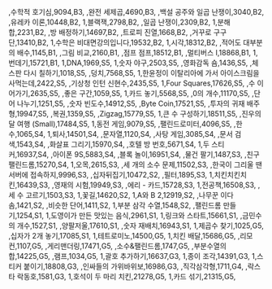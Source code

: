 ,수학적 호기심,9094,B3,
,완전 세제곱,4690,B3,
,백설 공주와 일곱 난쟁이,3040,B2,
,유레카 이론,10448,B2,
1,블랙잭,2798,B2,
,일곱 난쟁이,2309,B2,
1,분해합,2231,B2,
,방 배정하기,14697,B2,
,트로피 진열,1668,B2,
,거꾸로 구구단,13410,B2,
1,수학은 비대면강의입니다,19532,B2,
1,시각,18312,B2,
,적어도 대부분의 배수,1145,B1,
,그림 비교,2160,B1,
,점프 점프,18512,B1,
,멀티버스 Ⅰ,18868,B1,
1,번데기,15721,B1,
1,DNA,1969,S5,
1,숫자 야구,2503,S5,
,영화감독 숌,1436,S5,
,체스판 다시 칠하기,1018,S5,
,덩치,7568,S5,
1,한윤정이 이탈리아에 가서 아이스크림을 사먹는데,2422,S5,
,기상청 인턴 신현수,2435,S5,
1,Four Squares,17626,S5,
,수 이어가기,2635,S5,
,좋은 구간,1059,S5,
1,카드 놓기,5568,S5,
,0의 개수,11170,S5,
,단어 나누기,1251,S5,
,숫자 빈도수,14912,S5,
,Byte Coin,17521,S5,
,투자의 귀재 배주형,19947,S5,
,복권,1359,S5,
,Zigzag,15779,S5,
1,큰 수 구성하기,18511,S5,
,진우의 달 여행 (Small),17484,S5,
1,동전 게임,9079,S5,
,팰린드로미터,4096,S5,
,한수,1065,S4,
1,퇴사,14501,S4,
,문자열,1120,S4,
,사탕 게임,3085,S4,
,문서 검색,1543,S4,
,화살표 그리기,15970,S4,
,호텔 방 번호,5671,S4,
1,두 스티커,16937,S4,
,아이폰 9S,5883,S4,
,블록 놀이,16951,S4,
,물건 팔기,1487,S3,
,친구 팰린드롬,15270,S4,
1,오목,2615,S3,
,세 개의 소수 문제,11502,S3,
,한국이 그리울 땐 서버에 접속하지,9996,S3,
,십자뒤집기,10472,S2,
,필터,1895,S3,
1,치킨치킨치킨,16439,S3,
,영재의 시험,19949,S3,
,에리 - 카드,15728,S3,
1,전공책,16508,S3,
,세 수 고르기,1503,S3,
1,꽃길,14620,S2,
1,A와 B 2,12919,S2,
,나무꾼 이다솜,1421,S2,
,비슷한 단어,1411,S2,
1,부분 삼각 수열,1548,S2,
,팰린드롬 만들기,1254,S1,
1,도영이가 만든 맛있는 음식,2961,S1,
1,링크와 스타트,15661,S1,
,금민수의 개수,1527,S1,
,양팔저울,17610,S1,
,숫자 재배치,16943,S1,
1,제곱수 찾기,1025,G5,
,십자가 2개 놓기,17085,S1,
1,테트로미노,14500,G5,
1,치킨 배달,15686,G5,
,리모컨,1107,G5,
,게리맨더링,17471,G5,
,소수&팰린드롬,1747,G5,
,부분수열의 합,14225,G5,
,램프,1034,G5,
1,괄호 추가하기,16637,G3,
1,종이 조각,14391,G3,
1,스티커 붙이기,18808,G3,
,인싸들의 가위바위보,16986,G3,
,직각삼각형,1711,G4,
,락스타 락동호,1581,G3,
1,호석이 두 마리 치킨,21278,G5,
1,카드 섞기,21315,G5,
